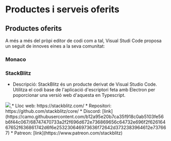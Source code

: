 <!-- TITLE: Productes i serveis oferits -->
<!-- SUBTITLE: Productes i serveis oferits -->

# Productes i serveis oferits

## Productes oferits
A més a més del pròpi editor de codi com a tal, Visual Studi Code proposa un seguit de innoves eines a la seva comunitat:

### Monaco


### StackBlitz

* Descripció: StackBlitz és un producte derivat de Visual Studio Code. Utilitza el codi base de l'aplicació d'escriptori feta amb Electron per poporcionar una versió web d'aquesta en Typescript.
<a href="https://stackblitz.com/">
	<img src="https://c.staticblitz.com/assets/icon-664493542621427cc8adae5e8f50d632f87aaa6ea1ce5b01e9a3d05b57940a9f.png">
</a>
* Lloc web: https://stackblitz.com/
* Repositori: https://github.com/stackblitz/core/
* Discord: [link](https://camo.githubusercontent.com/b12a95e20b7ca35f918c0ab5103fe56b6f44c067/68747470733a2f2f696d672e736869656c64732e696f2f62616467652f636861742d6f6e253230646973636f72642d3732383964612e737667)
* Patreon: [link](https://www.patreon.com/stackblitz)



